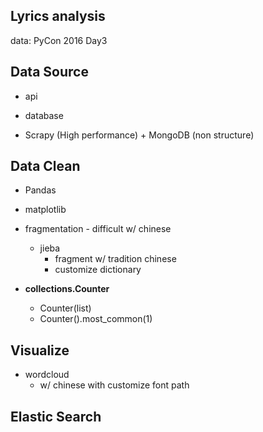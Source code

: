 Lyrics analysis
---
data: PyCon 2016 Day3

Data Source
---
- api
- database  

- Scrapy (High performance) + MongoDB (non structure)

Data Clean
---
- Pandas
- matplotlib

- fragmentation - difficult w/ chinese
  - jieba
    - fragment w/ tradition chinese
    - customize dictionary  
- __collections.Counter__
  - Counter(list)
  - Counter().most_common(1)

Visualize
---
- wordcloud
  - w/ chinese with customize font path


Elastic Search
---
